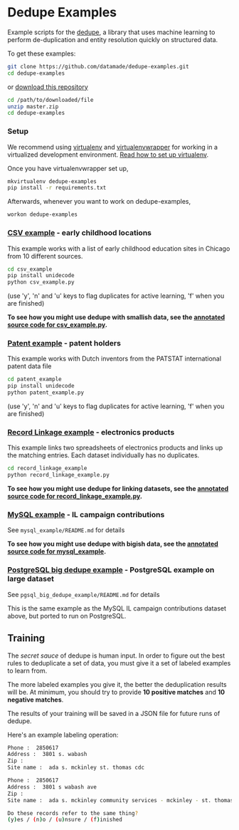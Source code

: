 # Dedupe Examples

Example scripts for the [dedupe](https://github.com/datamade/dedupe), a library that uses machine learning to perform de-duplication and entity resolution quickly on structured data.

To get these examples:
```bash
git clone https://github.com/datamade/dedupe-examples.git
cd dedupe-examples
```

or [download this repository](https://github.com/datamade/dedupe-examples/archive/master.zip)

```bash
cd /path/to/downloaded/file
unzip master.zip
cd dedupe-examples
```

### Setup
We recommend using [virtualenv](http://virtualenv.readthedocs.org/en/latest/virtualenv.html) and [virtualenvwrapper](http://virtualenvwrapper.readthedocs.org/en/latest/install.html) for working in a virtualized development environment. [Read how to set up virtualenv](http://docs.python-guide.org/en/latest/dev/virtualenvs/).

Once you have virtualenvwrapper set up,

```bash
mkvirtualenv dedupe-examples
pip install -r requirements.txt
```

Afterwards, whenever you want to work on dedupe-examples,

```bash
workon dedupe-examples
```

### [CSV example](https://datamade.github.com/dedupe-examples/docs/csv_example.html) - early childhood locations

This example works with a list of early childhood education sites in Chicago from 10 different sources.

```bash
cd csv_example
pip install unidecode
python csv_example.py
```
  (use 'y', 'n' and 'u' keys to flag duplicates for active learning, 'f' when you are finished)
  
**To see how you might use dedupe with smallish data, see the [annotated source code for csv_example.py](https://datamade.github.com/dedupe-examples/docs/csv_example.html).**

### [Patent example](https://datamade.github.io/dedupe-examples/docs/patent_example.html) -  patent holders

This example works with Dutch inventors from the PATSTAT international patent data file

```bash
cd patent_example
pip install unidecode
python patent_example.py
```
  (use 'y', 'n' and 'u' keys to flag duplicates for active learning, 'f' when you are finished)

### [Record Linkage example](https://datamade.github.com/dedupe-examples/docs/record_linkage_example.html) -  electronics products
This example links two spreadsheets of electronics products and links up the matching entries. Each dataset individually has no duplicates.

```bash
cd record_linkage_example
python record_linkage_example.py 
```

**To see how you might use dedupe for linking datasets, see the [annotated source code for record_linkage_example.py](https://datamade.github.com/dedupe-examples/docs/record_linkage_example.html).**

### [MySQL example](https://datamade.github.com/dedupe-examples/docs/mysql_example.html) - IL campaign contributions

See `mysql_example/README.md` for details

**To see how you might use dedupe with bigish data, see the [annotated source code for mysql_example](https://datamade.github.com/dedupe-examples/docs/mysql_example.html).** 


### [PostgreSQL big dedupe example](https://datamade.github.io/dedupe-examples/docs/pgsql_big_dedupe_example.html) - PostgreSQL example on large dataset

See `pgsql_big_dedupe_example/README.md` for details

This is the same example as the MySQL IL campaign contributions dataset above, but ported to run on PostgreSQL.


## Training

The _secret sauce_ of dedupe is human input. In order to figure out the best rules to deduplicate a set of data, you must give it a set of labeled examples to learn from. 

The more labeled examples you give it, the better the deduplication results will be. At minimum, you should try to provide __10 positive matches__ and __10 negative matches__.

The results of your training will be saved in a JSON file for future runs of dedupe.

Here's an example labeling operation:

```bash
Phone :  2850617
Address :  3801 s. wabash
Zip :
Site name :  ada s. mckinley st. thomas cdc

Phone :  2850617
Address :  3801 s wabash ave
Zip :
Site name :  ada s. mckinley community services - mckinley - st. thomas

Do these records refer to the same thing?
(y)es / (n)o / (u)nsure / (f)inished
```


